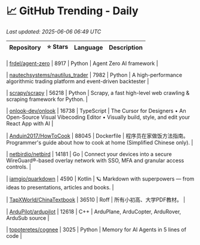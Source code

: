 # 📈 GitHub Trending - Daily

_Last updated: 2025-06-06 06:49 UTC_

| Repository | ⭐ Stars | Language | Description |
|------------|--------:|----------|-------------|

| [frdel/agent-zero](https://github.com/frdel/agent-zero) | 8917 | Python | Agent Zero AI framework |

| [nautechsystems/nautilus_trader](https://github.com/nautechsystems/nautilus_trader) | 7982 | Python | A high-performance algorithmic trading platform and event-driven backtester |

| [scrapy/scrapy](https://github.com/scrapy/scrapy) | 56218 | Python | Scrapy, a fast high-level web crawling & scraping framework for Python. |

| [onlook-dev/onlook](https://github.com/onlook-dev/onlook) | 16738 | TypeScript | The Cursor for Designers • An Open-Source Visual Vibecoding Editor • Visually build, style, and edit your React App with AI |

| [Anduin2017/HowToCook](https://github.com/Anduin2017/HowToCook) | 88045 | Dockerfile | 程序员在家做饭方法指南。Programmer's guide about how to cook at home (Simplified Chinese only). |

| [netbirdio/netbird](https://github.com/netbirdio/netbird) | 14181 | Go | Connect your devices into a secure WireGuard®-based overlay network with SSO, MFA and granular access controls. |

| [iamgio/quarkdown](https://github.com/iamgio/quarkdown) | 4590 | Kotlin | 🪐 Markdown with superpowers — from ideas to presentations, articles and books. |

| [TapXWorld/ChinaTextbook](https://github.com/TapXWorld/ChinaTextbook) | 36510 | Roff | 所有小初高、大学PDF教材。 |

| [ArduPilot/ardupilot](https://github.com/ArduPilot/ardupilot) | 12618 | C++ | ArduPlane, ArduCopter, ArduRover, ArduSub source |

| [topoteretes/cognee](https://github.com/topoteretes/cognee) | 3025 | Python | Memory for AI Agents in 5 lines of code |
